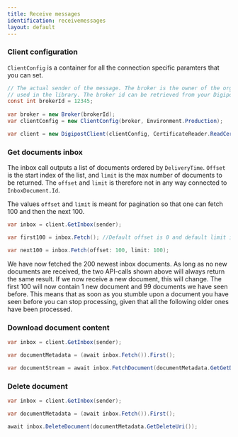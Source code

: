 ```yaml
---
title: Receive messages
identification: receivemessages
layout: default
---
```


### Client configuration

`ClientConfig` is a container for all the connection specific paramters that you can set.

```csharp
// The actual sender of the message. The broker is the owner of the organization certificate 
// used in the library. The broker id can be retrieved from your Digipost organization account.
const int brokerId = 12345;
            
var broker = new Broker(brokerId);
var clientConfig = new ClientConfig(broker, Environment.Production);

var client = new DigipostClient(clientConfig, CertificateReader.ReadCertificate());
```

### Get documents inbox

The inbox call outputs a list of documents ordered by `DeliveryTime`. `Offset` is the start index of the list, and `limit` is the max number of documents to be returned. The `offset` and `limit` is therefore not in any way connected to `InboxDocument.Id`. 

The values `offset` and `limit` is meant for pagination so that one can fetch 100 and then the next 100. 


```csharp
var inbox = client.GetInbox(sender);

var first100 = inbox.Fetch(); //Default offset is 0 and default limit is 100

var next100 = inbox.Fetch(offset: 100, limit: 100);
```

We have now fetched the 200 newest inbox documents. As long as no new documents are received, the two API-calls shown above will always return the same result. If we now receive a new document, this will change. The first 100 will now contain 1 new document and 99 documents we have seen before. This means that as soon as you stumble upon a document you have seen before you can stop processing, given that all the following older ones have been processed. 

### Download document content

```csharp
var inbox = client.GetInbox(sender);

var documentMetadata = (await inbox.Fetch()).First();

var documentStream = await inbox.FetchDocument(documentMetadata.GetGetDocumentContentUri());
```

### Delete document

```csharp
var inbox = client.GetInbox(sender);

var documentMetadata = (await inbox.Fetch()).First();

await inbox.DeleteDocument(documentMetadata.GetDeleteUri());
```

